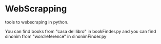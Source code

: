 # WebScrapping
tools to webscraping in python.

You can find books from "casa del libro" in bookFinder.py and you can find sinonim from "wordreference" in sinonimFinder.py
